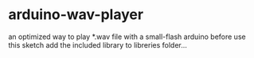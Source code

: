 # arduino-wav-player
an optimized way to play *.wav file with a small-flash arduino
before use this sketch add the included library to libreries folder...
